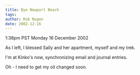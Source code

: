 ```yaml
---
title: Bye Newport Beach
tags: 
author: Rob Nugen
date: 2002-12-16
---
```


<p class=date>1:38pm PST Monday 16 December 2002</p>

<p>As I left, I blessed Sally and her apartment, myself and my
trek.</p>

<p>I'm at Kinko's now, synchronizing email and journal entries.</p>

<p>Oh - I need to get my oil changed soon.</p>
